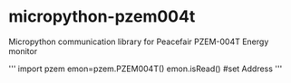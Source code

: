 # micropython-pzem004t
Micropython communication library for Peacefair PZEM-004T Energy monitor 

'''
import pzem
emon=pzem.PZEM004T()
emon.isRead() #set Address
'''
